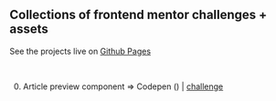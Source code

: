 ## Collections of frontend mentor challenges + assets

See the projects live on [Github Pages](https://ljc-dev.github.io/frontendMentor/)

&nbsp;

0. Article preview component => Codepen () | [challenge](https://www.frontendmentor.io/challenges/article-preview-component-dYBN_pYFT)
